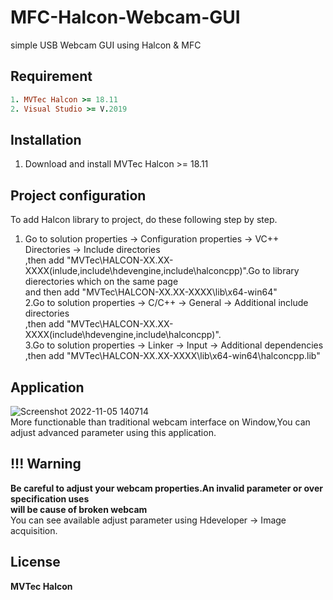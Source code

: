 # MFC-Halcon-Webcam-GUI
simple USB Webcam GUI using Halcon &amp; MFC
## Requirement
```ruby
1. MVTec Halcon >= 18.11
2. Visual Studio >= V.2019
```
## Installation
1. Download and install MVTec Halcon >= 18.11
## Project configuration
To add Halcon library to project, do these following step by step.
1. Go to solution properties -> Configuration properties -> VC++ Directories -> Include directories<br />
,then add "MVTec\HALCON-XX.XX-XXXX\(inlude,include\hdevengine\,include\halconcpp\)".Go to library dierectories which on the same page<br />
and then add "MVTec\HALCON-XX.XX-XXXX\lib\x64-win64"<br />
2.Go to solution properties -> C/C++ -> General -> Additional include directories<br />
,then add "MVTec\HALCON-XX.XX-XXXX\(include\hdevengine\,include\halconcpp\)".<br />
3.Go to solution properties -> Linker -> Input -> Additional dependencies<br />
,then add "MVTec\HALCON-XX.XX-XXXX\lib\x64-win64\halconcpp.lib"<br />
## Application
![Screenshot 2022-11-05 140714](https://user-images.githubusercontent.com/56642026/200107451-8a601cf9-ec30-4154-9ef4-7ade4292c9f4.png)
<br /> More functionable than traditional webcam interface on Window,You can adjust advanced parameter using this application.
## !!! Warning
**Be careful to adjust your webcam properties.An invalid parameter or over specification uses**<br />
**will be cause of broken webcam**<br />
You can see available adjust parameter using Hdeveloper -> Image acquisition.<br />
## License
**MVTec Halcon**
